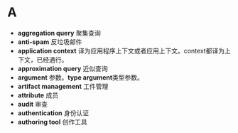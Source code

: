 # A
- **aggregation query** 聚集查询
- **anti-spam** 反垃圾邮件
- **application context** 译为应用程序上下文或者应用上下文。context都译为上下文，已经通行。
- **approximation query** 近似查询
- **argument** 参数。**type argument**类型参数。
- **artifact management** 工件管理
- **attribute** 成员
- **audit** 审查
- **authentication** 身份认证
- **authoring tool** 创作工具

